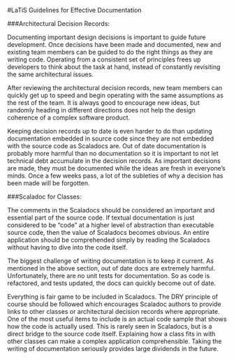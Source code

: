 #LaTiS Guidelines for Effective Documentation

###Architectural Decision Records:

Documenting important design decisions is important to guide future development.  Once decisions have been made and documented, new and existing team members can be guided to do the right things as they are writing code.  Operating from a consistent set of principles frees up developers to think about the task at hand, instead of constantly revisiting the same architectural issues.

After reviewing the architectural decision records, new team members can quickly get up to speed and begin operating with the same assumptions as the rest of the team.  It is always good to encourage new ideas, but randomly heading in different directions does not help the design coherence of a complex software product.

Keeping decision records up to date is even harder to do than updating documentation embedded in source code since they are not embedded with the source code as Scaladocs are.  Out of date documentation is probably more harmful than no documentation so it is important to not let technical debt accumulate in the decision records.  As important decisions are made, they must be documented while the ideas are fresh in everyone’s minds.  Once a few weeks pass, a lot of the subleties of why a decision has been made will be forgotten.

###Scaladoc for Classes:

The comments in the Scaladocs should be considered an important and essential part of the source code.  If textual documentation is just considered to be “code” at a higher level of abstraction than executable source code, then the value of Scaladocs becomes obvious.  An entire application should be comprehended simply by reading the Scaladocs without having to dive into the code itself.

The biggest challenge of writing documentation is to keep it current.  As mentioned in the above section, out of date docs are extremely harmful.  Unfortunately, there are no unit tests for documentation.  So as code is refactored, and tests updated, the docs can quickly become out of date.

Everything is fair game to be included in Scaladocs.  The DRY principle of course should be followed which encourages Scaladoc authors to provide links to other classes or architectural decision records where appropriate.  One of the most useful items to include is an actual code sample that shows how the code is actually used.  This is rarely seen in Scaladocs, but is a direct bridge to the source code itself.  Explaining how a class fits in with other classes can make a complex application comprehensible.  Taking the writing of documentation seriously provides large dividends in the future.